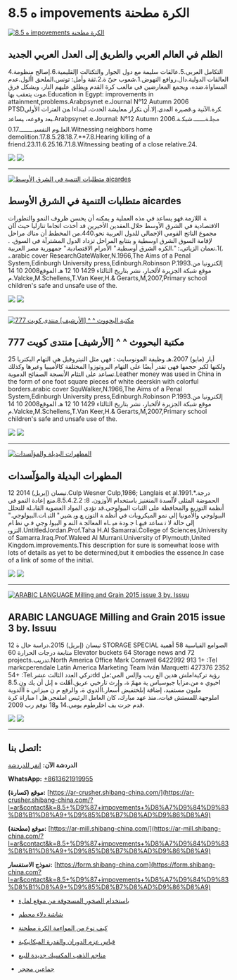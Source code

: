 # 8.5 ه impovements الكرة مطحنة

<a href="https://swt.shibang-china.com/?l=ar&img&k=8.5+%D9%87+impovements+%D8%A7%D9%84%D9%83%D8%B1%D8%A9+%D9%85%D8%B7%D8%AD%D9%86%D8%A9" target="_blank">![8.5 ه impovements الكرة مطحنة](http://static.shibang-china.com/all-800x300/1206.jpg)</a>

## الظلم في العالم العربي والطريق إلى العدل العربي الجديد
4.التكامل العربي.5.عالقات سليمة مع دول الجوار والتكتالت اإلقليمية.6.إصالح منظومة العالقات الدولية.دال.روافع النهوض.1.شعوب حيّ ة.2.ثقة وأمل: تونس.الملحق األول.عدم المساواة.ضده، ويجمع المعارضين في مالعب كرة القدم ويطلق عليهم النار، ويشكل فرق موت يتعقب بها.Education in Egypt: improvements in attainment,problems.Arabpsynet e.Journal N°12 Autumn 2006 PTSDﻜﺭﺓ.ﺍﻵﻨﻴﺔ ﻭ.ﻗﺼﻴﺭﺓ ﺍﻟﻤﺩﻯ.ﺇﻻ.ﺃﻥ ﺘﻜﺭﺍﺭ ﻤﻌﺎﻴﺸﺔ ﺍﻟﺤﺩﺙ، ﺍﺒﺘﺩﺍﺀﺍ ﻤﻥ ﺍﻟﻔﺘﺭﺍﺕ ﺍﻷﻭﻟﻰ ﺒﻌﺩ ﻭﻗﻭﻋﻪ، ﻴﺴﺎﻋﺩ.Arabpsynet e.Journal: N°12 Autumn 2006.ﳎﻠ.ﺔــــــ.ﺷﺒﻜ.ﺔ ﺍﻟﻌﻠ.ﻮﻡ ﺍﻟﻨﻔﺴﻴ.ـــــــ.0.17.Witnessing neighbors home demolition.17.8.5.28.18.7.**7.8.Hearing killing of a friend.23.11.6.25.16.7.1.8.Witnessing beating of a close relative.24.


<a href="https://whatsapp.shibangsoft.com/WhatsApp.php" target="_blank" title="WhatsApp">![](http://static.shibang-china.com/icon/whatsapp.png)</a> <a href="https://swt.shibang-china.com/?l=ar&icon&k=8.5+%D9%87+impovements+%D8%A7%D9%84%D9%83%D8%B1%D8%A9+%D9%85%D8%B7%D8%AD%D9%86%D8%A9" target="_blank">![](http://static.shibang-china.com/icon/chat-ar.png)</a>

---

<a href="https://swt.shibang-china.com/?l=ar&img&k=8.5+%D9%87+impovements+%D8%A7%D9%84%D9%83%D8%B1%D8%A9+%D9%85%D8%B7%D8%AD%D9%86%D8%A9" target="_blank">![متطلبات التنمية في الشرق الأوسط aicardes](http://static.shibang-china.com/all-800x300/782.jpg)</a>

## متطلبات التنمية في الشرق الأوسط aicardes
ﺔ اﻟﻼزﻣﺔ.ﻓﻬﻮ ﻳﺴﺎﻋﺪ ﻓﻲ هﺬﻩ اﻟﻌﻤﻠﻴﺔ و ﻳﻤﻜﻨﻪ أن ﻳﺤﺴﻦ ﻇﺮوف اﻟﻨﻤﻮ واﻟﺘﻄﻮرات اﻻﻗﺘﺼﺎدﻳﺔ ﻓﻲ اﻟﺸﺮق اﻷوﺳﻂ ﺧﻼل.اﻟﻌﻘﺪﻳﻦ اﻷﺧﻴﺮﻳﻦ ﻗﺪ أﺧﺬت اﺗﺠﺎهﺎ ﺗﻨﺎزﻟﻴﺎ ﺣﻴﺚ آﺎن ﻣﺠﻤﻮع اﻟﻨﺎﺗﺞ اﻟﻘﻮﻣﻲ اﻹﺟﻤﺎﻟﻲ ﻟﻠﺪول اﻟﻌﺮﺑﻴﺔ ﻧﺤﻮ.440.ﻣﻦ اﻟﻤﺨﻄﻂ أن هﻨﺎك ﻣﺮاﺣﻞ ﻹﻗﺎﻣﺔ اﻟﺴﻮق اﻟﺸﺮق اوﺳﻄﻴﺔ و ﺑﺘﺘﺎﺑﻊ اﻟﻤﺮاﺣﻞ ﺗﺰداد اﻟﺪول اﻟﻤﺸﺘﺮآﺔ ﻓﻲ اﻟﺴﻮق. . .)1.ﻧﻌﻤﺎن اﻟﺰﻳﺎﺗﻲ.: &quot;.اﻟﻜﺮﻩ اﻟﺸﺮق أوﺳﻄﻴﺔ.&quot; اﻷهﺮام اﻻﻗﺘﺼﺎدﻳﺔ.&quot; ﺟﻤﻬﻮرﻳﺔ ﻣﺼﺮ اﻟﻌﺮﺑﻴﺔ ،.arabic cover ResearchGateWalker,N.1966,The Aims of a Penal System,Edinburgh University press,Edinburgh.Robinson P.1993.إلكترونيا من موقع شبكة الجزيرة لألخبار، نشر بتاريخ الثالثاء 1429 10 12 هـ الموقع2008 10 14 م.Valcke,M.Schellens,T.Van Keer,H.&amp; Gerarts,M,2007,Primary school children&#39;s safe and unsafe use of the.


<a href="https://whatsapp.shibangsoft.com/WhatsApp.php" target="_blank" title="WhatsApp">![](http://static.shibang-china.com/icon/whatsapp.png)</a> <a href="https://swt.shibang-china.com/?l=ar&icon&k=8.5+%D9%87+impovements+%D8%A7%D9%84%D9%83%D8%B1%D8%A9+%D9%85%D8%B7%D8%AD%D9%86%D8%A9" target="_blank">![](http://static.shibang-china.com/icon/chat-ar.png)</a>

---

<a href="https://swt.shibang-china.com/?l=ar&img&k=8.5+%D9%87+impovements+%D8%A7%D9%84%D9%83%D8%B1%D8%A9+%D9%85%D8%B7%D8%AD%D9%86%D8%A9" target="_blank">![مكتبة البحووث ^ ^ [الأرشيف] منتدى كويت 777](http://static.shibang-china.com/all-800x300/359.jpg)</a>

## مكتبة البحووث ^ ^ [الأرشيف] منتدى كويت 777
25 أيار (مايو) 2007.هـ وظيفة المونوسايت : فهي مثل النيتروفيل هي التهام البكتريا ولكنها لكبر حجمها فهى تقدر أيضًا على التهام البروتوزوا المختلفة كالأميبيا وغيرها وكذلك تساعد على التئام الأنسجة الصفائح الدموية.Leather money was used in China in the form of one foot square pieces of white deerskin with colorful borders.arabic cover SquWalker,N.1966,The Aims of a Penal System,Edinburgh University press,Edinburgh.Robinson P.1993.إلكترونيا من موقع شبكة الجزيرة لألخبار، نشر بتاريخ الثالثاء 1429 10 12 هـ الموقع2008 10 14 م.Valcke,M.Schellens,T.Van Keer,H.&amp; Gerarts,M,2007,Primary school children&#39;s safe and unsafe use of the.


<a href="https://whatsapp.shibangsoft.com/WhatsApp.php" target="_blank" title="WhatsApp">![](http://static.shibang-china.com/icon/whatsapp.png)</a> <a href="https://swt.shibang-china.com/?l=ar&icon&k=8.5+%D9%87+impovements+%D8%A7%D9%84%D9%83%D8%B1%D8%A9+%D9%85%D8%B7%D8%AD%D9%86%D8%A9" target="_blank">![](http://static.shibang-china.com/icon/chat-ar.png)</a>

---

<a href="https://swt.shibang-china.com/?l=ar&img&k=8.5+%D9%87+impovements+%D8%A7%D9%84%D9%83%D8%B1%D8%A9+%D9%85%D8%B7%D8%AD%D9%86%D8%A9" target="_blank">![اﻟﻤﻄﻬﺮات اﻟﺒﺪﻳﻠﺔ واﻟﻤﺆآﺴﺪات](http://static.shibang-china.com/all-800x300/508.jpg)</a>

## اﻟﻤﻄﻬﺮات اﻟﺒﺪﻳﻠﺔ واﻟﻤﺆآﺴﺪات
12 نيسان (إبريل) 2014.Culp Wesner Culp,1986; Langlais et al.1991.*.درﺟﺔ اﻟﺤﻤﻮﺿﺔ اﻟﻤﺜﻠﻰ ﻷآﺴﺪة اﻟﻤﻨﻐﻨﻴﺰ ﺑﺎﺳﺘﺨﺪام اﻷوزون. 8: 8.5.4.2.2.ﻣﻨﻊ إﻋﺎدة اﻟﻨﻤﻮ ﻓﻲ أﻧﻈﻤﺔ اﻟﺘﻮزﻳﻊ واﻟﻤﺤﺎﻓﻈﺔ ﻋﻠﻰ اﻟﺜﺒﺎت اﻟﺒﻴﻮﻟﻮﺟﻲ.ﻗﺪ ﺗﺆدي اﻟﻤﻮاد اﻟﻌﻀﻮﻳﺔ اﻟﻘﺎﺑ.ﻠﺔ ﻟﻠﺘﺤﻠﻞ اﻟﺒﻴﻮﻟﻮﺟﻲ واﻷﻣﻮﻧﻴﺎ إﻟﻰ ﻧﻤﻮ اﻟﻤﻴﻜﺮوﺑﺎت ﻓﻲ أﻧﻈﻤ ﺔ اﻟﺘﻮزﻳ ﻊ.وﻳ ﺸﻴﺮ.&quot; اﻟﺜﺒ ﺎت.اﻟﺒﻴﻮﻟﻮﺟﻲ.&quot; إﻟﻰ ﺣﺎﻟﺔ ﻻ ﺗ ﺴﺎﻋﺪ ﻓﻴﻬ ﺎ ﺟ ﻮدة ﻣﻴ ـﺎﻩ اﻟﻤﻌﺎﻟﺠ ﺔ اﻟﻨﻤ ﻮ اﻟﺒﻴﻮﻟ ﻮﺟﻲ ﻓ ﻲ ﻧﻈ ﺎم اﻟﺘﺰوﻳ.UntitledJordan.Prof.Taha H.Al Samarrai.College of Sciences,University of Samarra.Iraq.Prof.Waleed Al Murrani.University of Plymouth,United Kingdom.improvements.This description for sure is somewhat loose with lots of details as yet to be determined,but it embodies the essence.In case of a link of some of the initial.


<a href="https://whatsapp.shibangsoft.com/WhatsApp.php" target="_blank" title="WhatsApp">![](http://static.shibang-china.com/icon/whatsapp.png)</a> <a href="https://swt.shibang-china.com/?l=ar&icon&k=8.5+%D9%87+impovements+%D8%A7%D9%84%D9%83%D8%B1%D8%A9+%D9%85%D8%B7%D8%AD%D9%86%D8%A9" target="_blank">![](http://static.shibang-china.com/icon/chat-ar.png)</a>

---

<a href="https://swt.shibang-china.com/?l=ar&img&k=8.5+%D9%87+impovements+%D8%A7%D9%84%D9%83%D8%B1%D8%A9+%D9%85%D8%B7%D8%AD%D9%86%D8%A9" target="_blank">![ARABIC LANGUAGE Milling and Grain 2015 issue 3 by. Issuu](http://static.shibang-china.com/all-800x300/408.jpg)</a>

## ARABIC LANGUAGE Milling and Grain 2015 issue 3 by. Issuu
12 نيسان (إبريل) 2015.دراسة حال ة STORAGE SPECIAL الصوامع القياسية 58 أهمية متابعة درجات الحرارة 60 Elevator buckets 64 Storage news and 72 projects.تدريب.North America Office Mark Cornwell 6422992 913 1+ :Tel markcperendale Latin America Marketing Team Iván Marquetti 427376 2352 54+ :Tel.تركي العدد الثالث عشرdd رؤية تركيةاملش هدين الع ريب واإلس المي؛مل احيوي ه من.مزايا جيوسياس ية مهمّ ة، وإرث تارخيي عريق.أهّلت ه إىل أن يك ون.8.5 مليون مستفيد، إضافة إىلختفيض أسعار.األدوي ة، والرفع م ن ميزاني ة األدوية املوجهة.للمستش فيات،.منذ عهد مبارك، كان العامل الرئيس املفجر.هل ا مباراة كرة قدم جرت يف اخلرطوم يومي.14 و18 نوفم رب 2009.


<a href="https://whatsapp.shibangsoft.com/WhatsApp.php" target="_blank" title="WhatsApp">![](http://static.shibang-china.com/icon/whatsapp.png)</a> <a href="https://swt.shibang-china.com/?l=ar&icon&k=8.5+%D9%87+impovements+%D8%A7%D9%84%D9%83%D8%B1%D8%A9+%D9%85%D8%B7%D8%AD%D9%86%D8%A9" target="_blank">![](http://static.shibang-china.com/icon/chat-ar.png)</a>

---
## اتصل بنا:

**الدردشة الآن:** [انقر للدردشة](https://swt.shibang-china.com?l=ar&contact&k=8.5+%D9%87+impovements+%D8%A7%D9%84%D9%83%D8%B1%D8%A9+%D9%85%D8%B7%D8%AD%D9%86%D8%A9)

**WhatsApp:**  [+8613621919955](https://whatsapp.shibangsoft.com/WhatsApp.php)

**موقع (كسارة):** [https://ar-crusher.shibang-china.com/](https://ar-crusher.shibang-china.com/?l=ar&contact&k=8.5+%D9%87+impovements+%D8%A7%D9%84%D9%83%D8%B1%D8%A9+%D9%85%D8%B7%D8%AD%D9%86%D8%A9)

**موقع (مطحنة):** [https://ar-mill.shibang-china.com/](https://ar-mill.shibang-china.com/?l=ar&contact&k=8.5+%D9%87+impovements+%D8%A7%D9%84%D9%83%D8%B1%D8%A9+%D9%85%D8%B7%D8%AD%D9%86%D8%A9)

**نموذج الاستفسار:** [https://form.shibang-china.com](https://form.shibang-china.com?l=ar&contact&k=8.5+%D9%87+impovements+%D8%A7%D9%84%D9%83%D8%B1%D8%A9+%D9%85%D8%B7%D8%AD%D9%86%D8%A9)

* [باستخدام الصخور المسحوقة من موقع لملء](../24/%D8%A8%D8%A7%D8%B3%D8%AA%D8%AE%D8%AF%D8%A7%D9%85%20%D8%A7%D9%84%D8%B5%D8%AE%D9%88%D8%B1%20%D8%A7%D9%84%D9%85%D8%B3%D8%AD%D9%88%D9%82%D8%A9%20%D9%85%D9%86%20%D9%85%D9%88%D9%82%D8%B9%20%D9%84%D9%85%D9%84%D8%A1.md)

* [شاشة دلاء محطم](../25/%D8%B4%D8%A7%D8%B4%D8%A9%20%D8%AF%D9%84%D8%A7%D8%A1%20%D9%85%D8%AD%D8%B7%D9%85.md)

* [كيف نوع من المواءمة الكرة مطحنة](../23/%D9%83%D9%8A%D9%81%20%D9%86%D9%88%D8%B9%20%D9%85%D9%86%20%D8%A7%D9%84%D9%85%D9%88%D8%A7%D8%A1%D9%85%D8%A9%20%D8%A7%D9%84%D9%83%D8%B1%D8%A9%20%D9%85%D8%B7%D8%AD%D9%86%D8%A9.md)

* [قياس عزم الدوران والقدرة الميكانيكية](../21/%D9%82%D9%8A%D8%A7%D8%B3%20%D8%B9%D8%B2%D9%85%20%D8%A7%D9%84%D8%AF%D9%88%D8%B1%D8%A7%D9%86%20%D9%88%D8%A7%D9%84%D9%82%D8%AF%D8%B1%D8%A9%20%D8%A7%D9%84%D9%85%D9%8A%D9%83%D8%A7%D9%86%D9%8A%D9%83%D9%8A%D8%A9.md)

* [مناجم الذهب المكسيك جديدة للبيع](../25/%D9%85%D9%86%D8%A7%D8%AC%D9%85%20%D8%A7%D9%84%D8%B0%D9%87%D8%A8%20%D8%A7%D9%84%D9%85%D9%83%D8%B3%D9%8A%D9%83%20%D8%AC%D8%AF%D9%8A%D8%AF%D8%A9%20%D9%84%D9%84%D8%A8%D9%8A%D8%B9.md)

* [جماعين محجر](../21/%D8%AC%D9%85%D8%A7%D8%B9%D9%8A%D9%86%20%D9%85%D8%AD%D8%AC%D8%B1.md)